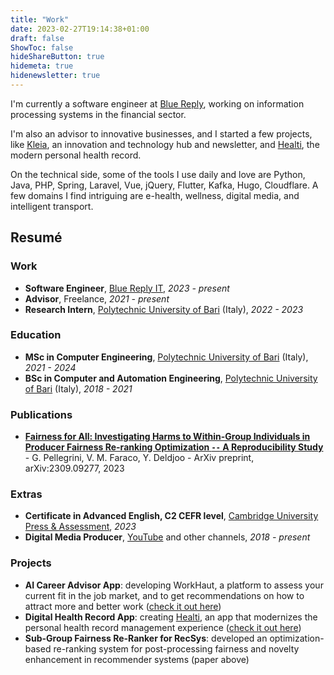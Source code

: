 ```yaml
---
title: "Work"
date: 2023-02-27T19:14:38+01:00
draft: false
ShowToc: false
hideShareButton: true
hidemeta: true
hidenewsletter: true
---
```


I'm currently a software engineer at [Blue Reply](https://www.reply.com/blue-reply/it/), working on information processing systems in the financial sector.

I'm also an advisor to innovative businesses, and I started a few projects, like [Kleia](https://kleia.co), an innovation and technology hub and newsletter, and [Healti](https://healti.net), the modern personal health record.

On the technical side, some of the tools I use daily and love are Python, Java, PHP, Spring, Laravel, Vue, jQuery, Flutter, Kafka, Hugo, Cloudflare. A few domains I find intriguing are e-health, wellness, digital media, and intelligent transport.

## Resumé

### Work

- **Software Engineer**, [Blue Reply IT](https://www.reply.com/blue-reply/it/), *2023 - present*
- **Advisor**, Freelance, *2021 - present*
- **Research Intern**, [Polytechnic University of Bari](https://www.poliba.it) (Italy), *2022 - 2023*

### Education

- **MSc in Computer Engineering**, [Polytechnic University of Bari](https://www.poliba.it) (Italy), *2021 - 2024*
- **BSc in Computer and Automation Engineering**, [Polytechnic University of Bari](https://www.poliba.it) (Italy), *2018 - 2021*

### Publications

- **[Fairness for All: Investigating Harms to Within-Group Individuals in Producer Fairness Re-ranking Optimization `--` A Reproducibility Study](https://doi.org/10.48550/arXiv.2309.09277)** - G. Pellegrini, V. M. Faraco, Y. Deldjoo - ArXiv preprint, arXiv:2309.09277, 2023

### Extras

- **Certificate in Advanced English, C2 CEFR level**, [Cambridge University Press & Assessment](https://www.cambridge.org/), *2023*
- **Digital Media Producer**, [YouTube](https://youtube.com/@VittorioFaraco2) and other channels, *2018 - present*

### Projects

- **AI Career Advisor App**: developing WorkHaut, a platform to assess your current fit in the job market, and to get recommendations on how to attract more and better work ([check it out here](https://workhaut.com))
- **Digital Health Record App**: creating [Healti](/healti), an app that modernizes the personal health record management experience ([check it out here](https://healti.net))
- **Sub-Group Fairness Re-Ranker for RecSys**: developed an optimization-based re-ranking system for post-processing fairness and novelty enhancement in recommender systems (paper above)
